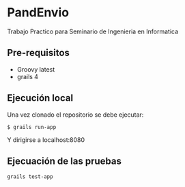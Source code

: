 # PandEnvio

Trabajo Practico para Seminario de Ingenieria en Informatica

## Pre-requisitos
- Groovy latest
- grails 4

## Ejecución local

Una vez clonado el repositorio se debe ejecutar:
```console
$ grails run-app
```
Y dirigirse a localhost:8080

## Ejecuación de las pruebas

```console
grails test-app
```
